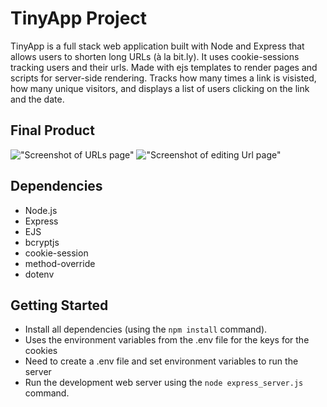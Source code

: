 # TinyApp Project

TinyApp is a full stack web application built with Node and Express that allows users to shorten long URLs (à la bit.ly). It uses cookie-sessions 
tracking users and their urls. Made with ejs templates to render pages and scripts for server-side rendering. Tracks how many times a link is visisted,
how many unique visitors, and displays a list of users clicking on the link and the date.


## Final Product

!["Screenshot of URLs page"](https://github.com/JasonSnow123/tinyapp/blob/main/docs/TinyApp_URLPage.png?raw=true)
!["Screenshot of editing Url page"](https://github.com/JasonSnow123/tinyapp/blob/main/docs/TinyApp_EditingURL.png?raw=true)

## Dependencies

- Node.js
- Express
- EJS
- bcryptjs
- cookie-session
- method-override
- dotenv

## Getting Started

- Install all dependencies (using the `npm install` command).
- Uses the environment variables from the .env file for the keys for the cookies
- Need to create a .env file and set environment variables to run the server
- Run the development web server using the `node express_server.js` command.
